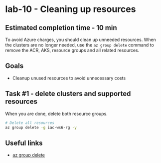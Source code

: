 # lab-10 - Cleaning up resources

## Estimated completion time - 10 min

To avoid Azure charges, you should clean up unneeded resources. When the clusters are no longer needed, use the `az group delete` command to remove the ACR, AKS, resource groups and all related resources.

## Goals

* Cleanup unused resources to avoid unnecessary costs

## Task #1 - delete clusters and supported resources

When you are done, delete both resource groups.

```bash
# Delete all resources
az group delete -g iac-ws6-rg -y
```
## Useful links

* [az group delete](https://docs.microsoft.com/en-us/cli/azure/group?view=azure-cli-latest&WT.mc_id=AZ-MVP-5003837#az_group_delete)